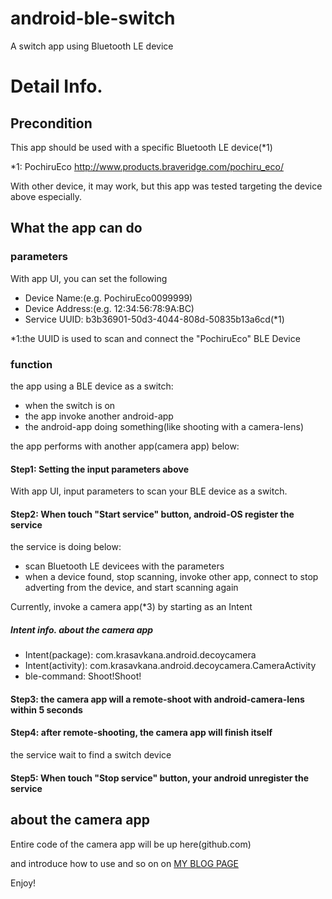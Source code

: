 # android-ble-switch
A switch app using Bluetooth LE device 

# Detail Info.

## Precondition

This app should be used with a specific Bluetooth LE device(*1)

*1: PochiruEco
http://www.products.braveridge.com/pochiru_eco/

With other device, it may work, but this app was tested targeting the device above especially.

## What the app can do

### parameters

With app UI, you can set the following

- Device Name:(e.g. PochiruEco0099999)
- Device Address:(e.g. 12:34:56:78:9A:BC)
- Service UUID: b3b36901-50d3-4044-808d-50835b13a6cd(*1)

*1:the UUID is used to scan and connect the "PochiruEco" BLE Device

### function

the app using a BLE device as a switch:

- when the switch is on
- the app invoke another android-app
- the android-app doing something(like shooting with a camera-lens)

the app performs with another app(camera app) below:

#### Step1: Setting the input parameters above

With app UI, input parameters to scan your BLE device as a switch.

#### Step2: When touch "Start service" button, android-OS register the service

the service is doing below:

- scan Bluetooth LE devicees with the parameters
- when a device found, stop scanning, invoke other app, connect to 
  stop adverting from the device, and start scanning again 

Currently, invoke a camera app(*3) by starting as an Intent

##### Intent info. about the camera app

- Intent(package): com.krasavkana.android.decoycamera
- Intent(activity): com.krasavkana.android.decoycamera.CameraActivity
- ble-command: Shoot!Shoot!

#### Step3: the camera app will a remote-shoot with android-camera-lens within 5 seconds

#### Step4: after remote-shooting, the camera app will finish itself

the service wait to find a switch device

#### Step5: When touch "Stop service" button, your android unregister the service

## about the camera app

Entire code of the camera app will be up here(github.com) 

and introduce how to use and so on on [MY BLOG PAGE](https://krasavkana.com)

Enjoy!
